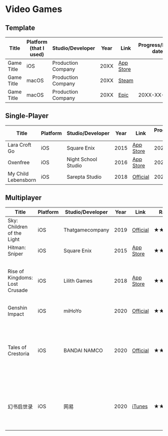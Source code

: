 # Video Games

## Template

| Title | Platform (that I used) | Studio/Developer | Year | Link | Progress/Finish date | Rating | Review |
|------------|-------------|--------------|------|-------|-------|--------|--------|
| Game Title | iOS | Production Company | 20XX | [App Store](#) |  | ★★★☆☆ | |
| Game Title | macOS | Production Company | 20XX | [Steam](#) |  |  | |
| Game Title | macOS | Production Company | 20XX | [Epic](#) | 20XX-XX-XX | ★★★★☆ | |

## Single-Player

| Title | Platform | Studio/Developer | Year | Link | Progress/Finish date | Rating | Review |
|------------|-------------|--------------|------|-------|-------|--------|--------|
| Lara Croft Go | iOS | Square Enix | 2015 | [App Store](https://apps.apple.com/us/app/lara-croft-go/id971304016/) | 2020-09-06 | ★★★★☆ | |
| Oxenfree | iOS | Night School Studio | 2016 | [App Store](https://apps.apple.com/us/app/oxenfree/id1179177872/) | 2020-09-22 | ★★★★★ | |
| My Child Lebensborn | iOS | Sarepta Studio | 2018 | [Official](https://www.mychildlebensborn.com/) | 2020-12-24 | ★★★★☆ | |

## Multiplayer

| Title | Platform | Studio/Developer | Year | Link | Rating | Review |
|------------|-------------|--------------|------|-------|-------|--------|
| Sky: Children of the Light | iOS | Thatgamecompany | 2019 | [Official](https://thatskygame.com/) | ★★★★★ | |
| Hitman: Sniper | iOS | Square Enix | 2015 | [App Store](https://apps.apple.com/us/app/hitman-sniper/id904278510/) | ★★☆☆☆ | |
| Rise of Kingdoms: Lost Crusade | iOS | Lilith Games | 2018 | [App Store](https://apps.apple.com/us/app/rise-of-kingdoms-lost-crusade/id1354260888/) | ★★★☆☆ | Surprisingly well-made for its kind, but I just cannot appreciate this genre. |
| Genshin Impact | iOS | miHoYo | 2020 | [Official](https://genshin.mihoyo.com/) | ★★★★☆ | |
| Tales of Crestoria | iOS | BANDAI NAMCO | 2020 | [Official](https://crestoria-en.tales-ch.jp/index.php) | ★★☆☆☆ | Bad graphics, bad interface, this must be a game purely for existing fans I imagine. |
| 幻书启世录 | iOS | 网易 | 2020 | [iTunes](https://apps.apple.com/cn/app/%E5%B9%BB%E4%B9%A6%E5%90%AF%E4%B8%96%E5%BD%95/id1505260942) | ★★☆☆☆ | 先不说二十年前的 UI，这缝合居然还没被骂死，我直接裂开。 |
